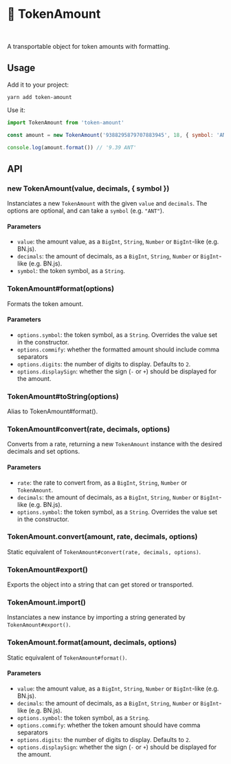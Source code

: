 # 💸 TokenAmount

[<img src="https://img.shields.io/npm/v/token-amount" alt="" />](https://www.npmjs.com/package/token-amount) [<img src="https://img.shields.io/bundlephobia/minzip/token-amount" alt="" />](https://bundlephobia.com/result?p=token-amount)

A transportable object for token amounts with formatting.

## Usage

Add it to your project:

```console
yarn add token-amount
```

Use it:

```js
import TokenAmount from 'token-amount'

const amount = new TokenAmount('9388295879707883945', 18, { symbol: 'ANT' })

console.log(amount.format()) // '9.39 ANT'
```

## API

### new TokenAmount(value, decimals, { symbol })

Instanciates a new `TokenAmount` with the given `value` and `decimals`. The options are optional, and can take a `symbol` (e.g. `"ANT"`).

#### Parameters

- `value`: the amount value, as a `BigInt`, `String`, `Number` or `BigInt`-like (e.g. BN.js).
- `decimals`: the amount of decimals, as a `BigInt`, `String`, `Number` or `BigInt`-like (e.g. BN.js).
- `symbol`: the token symbol, as a `String`.

### TokenAmount#format(options)

Formats the token amount.

#### Parameters

- `options.symbol`: the token symbol, as a `String`. Overrides the value set in the constructor.
- `options.commify`: whether the formatted amount should include comma separators
- `options.digits`: the number of digits to display. Defaults to `2`.
- `options.displaySign`: whether the sign (`-` or `+`) should be displayed for the amount.

### TokenAmount#toString(options)

Alias to TokenAmount#format().

### TokenAmount#convert(rate, decimals, options)

Converts from a rate, returning a new `TokenAmount` instance with the desired decimals and set options.

#### Parameters

- `rate`: the rate to convert from, as a `BigInt`, `String`, `Number` or `TokenAmount`.
- `decimals`: the amount of decimals, as a `BigInt`, `String`, `Number` or `BigInt`-like (e.g. BN.js).
- `options.symbol`: the token symbol, as a `String`. Overrides the value set in the constructor.

### TokenAmount.convert(amount, rate, decimals, options)

Static equivalent of `TokenAmount#convert(rate, decimals, options)`.

### TokenAmount#export()

Exports the object into a string that can get stored or transported.

### TokenAmount.import()

Instanciates a new instance by importing a string generated by `TokenAmount#export()`.

### TokenAmount.format(amount, decimals, options)

Static equivalent of `TokenAmount#format()`.

#### Parameters

- `value`: the amount value, as a `BigInt`, `String`, `Number` or `BigInt`-like (e.g. BN.js).
- `decimals`: the amount of decimals, as a `BigInt`, `String`, `Number` or `BigInt`-like (e.g. BN.js).
- `options.symbol`: the token symbol, as a `String`.
- `options.commify`: whether the token amount should have comma separators
- `options.digits`: the number of digits to display. Defaults to `2`.
- `options.displaySign`: whether the sign (`-` or `+`) should be displayed for the amount.
